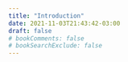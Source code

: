 ```yaml
---
title: "Introduction"
date: 2021-11-03T21:43:42-03:00
draft: false
# bookComments: false
# bookSearchExclude: false
---
```

